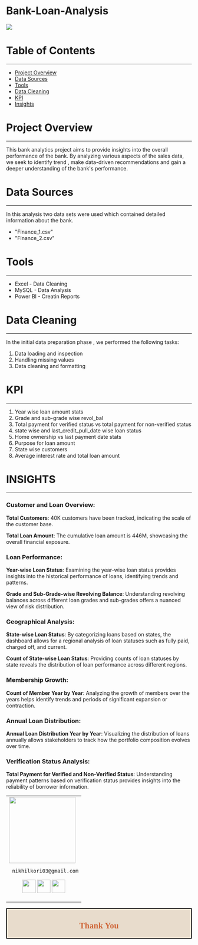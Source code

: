# Bank-Loan-Analysis

![](bankimage.jpg)


# Table of Contents
---
- [ Project Overview]( #project-overview)
- [Data Sources](#data-sources)
- [ Tools](#tools)
- [Data Cleaning](#data-cleaning)
- [KPI](#kpi)
- [Insights](#INSIGHTS)


# Project Overview
---

This bank analytics project aims to provide insights into the overall performance of the bank. By analyzing various aspects of the sales data, we seek to identify trend , make data-driven recommendations and gain a deeper understanding of the bank's performance.


# Data Sources
---

In this analysis two data sets were used which contained detailed information about the bank.
- "Finance_1.csv"
- "Finance_2.csv"
# Tools
---
- Excel - Data Cleaning
- MySQL - Data Analysis
- Power BI - Creatin Reports


# Data Cleaning
---

In the initial data preparation phase , we performed the following tasks:
1. Data loading and inspection
2. Handling missing values
3. Data cleaning and formatting

# KPI
---
1. Year wise loan amount stats
2. Grade and sub-grade wise revol_bal
3. Total payment for verified status vs total payment for non-verified status
4. state wise and last_credit_pull_date wise loan status
5. Home ownership vs last payment date stats
6. Purpose for loan amount
7. State wise customers
8. Average interest rate and total loan amount


# INSIGHTS
---
### Customer and Loan Overview:

**Total Customers**: 40K customers have been tracked, indicating the scale of the customer base.

**Total Loan Amount**: The cumulative loan amount is 446M, showcasing the overall financial exposure.

### Loan Performance:

**Year-wise Loan Status**: Examining the year-wise loan status provides insights into the historical performance of loans, identifying trends and patterns.

**Grade and Sub-Grade-wise Revolving Balance**: Understanding revolving balances across different loan grades and sub-grades offers a nuanced view of risk distribution.

### Geographical Analysis:

**State-wise Loan Status**: By categorizing loans based on states, the dashboard allows for a regional analysis of loan statuses such as fully paid, charged off, and current.

**Count of State-wise Loan Status**: Providing counts of loan statuses by state reveals the distribution of loan performance across different regions.

### Membership Growth:

**Count of Member Year by Year**: Analyzing the growth of members over the years helps identify trends and periods of significant expansion or contraction.

### Annual Loan Distribution:

**Annual Loan Distribution Year by Year**: Visualizing the distribution of loans annually allows stakeholders to track how the portfolio composition evolves over time.

### Verification Status Analysis:

**Total Payment for Verified and Non-Verified Status**: Understanding payment patterns based on verification status provides insights into the reliability of borrower information.




<table>
<tr>
<td>
     <img src="https://avatars.githubusercontent.com/u/152955475?s=400&u=a4c92fe2b757b82173b9469b771153177034a7ab&v=4" width="180"/>
     
     nikhilkori03@gmail.com

<p align="center">
<a href = "https://github.com/Nikhilkori03"><img src = "http://www.iconninja.com/files/241/825/211/round-collaboration-social-github-code-circle-network-icon.svg" width="36" height = "36"/></a>
<a href = "https://www.linkedin.com/in/nikhil-kori-31664a2a3//"><img src = "http://www.iconninja.com/files/863/607/751/network-linkedin-social-connection-circular-circle-media-icon.svg" width="36" height="36"/></a>
<a href = "https://www.novypro.com/profile_projects/nikhilkori"><img src="https://cdn.icon-icons.com/icons2/3070/PNG/512/portfolio_briefcase_showcase_business_adobe_portfolio_icon_191043.png" width="36" height="36"/></a>
</p>
</td>
</tr> 
  </table>

<div style="display:fill;
            border-radius: false;
            border-style: solid;
            border-color:#000000;
            border-style: false;
            border-width: 2px;
            color:#CF673A;
            font-size:15px;
            font-family: Georgia;
            background-color:#E8DCCC;
            text-align:center;
            letter-spacing:0.1px;
            padding: 0.1em;">

## Thank You
  
